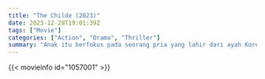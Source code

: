 ```yaml
---
title: "The Childe (2023)"
date: 2023-12-28T19:01:39Z
tags: ["Movie"]
categories: ["Action", "Drama", "Thriller"]
summary: "Anak itu berfokus pada seorang pria yang lahir dari ayah Korea dan ibu Filipina yang bercita-cita menjadi petinju. Dia melakukan perjalanan kembali ke Korea dengan harapan bisa melacak ayahnya, dan dalam prosesnya, dia terlibat dengan beberapa orang jahat."
---
```



  <mux-player stream-type="on-demand"
  src="https://kp3d-my.sharepoint.com/personal/ryoo_kp3d_onmicrosoft_com/_layouts/15/download.aspx?share=EYPTucdE8SxPnjXfLC_6UCAB2DQJkCdWvEFk6zYTMTyx1Q" prefer-playback="mse" controls>
 
  </mux-player>
  

{{< movieinfo id="1057001" >}}

  <script src="https://cdn.jsdelivr.net/npm/@mux/mux-player"></script>
  
   <script type="application/ld+json">
 {
  "@context": "https://schema.org/",
  "@type": "VideoObject",
  "name": "The Childe (2023)",
  "contentUrl": "https://stream.mux.com/Qmj01BZF7RPrb0019KYxme02yzbr01clI8wL00wXD88Hz89Q.m3u8",
  "thumbnailUrl": "https://www.themoviedb.org/t/p/original/ydC8ubFXQfkPJDhkduMhbE9mTz7.jpg?width=314&fit_mode=preserve&time=25",
  "uploadDate": "2023-10-18T11:19:16Z",
}

</script>